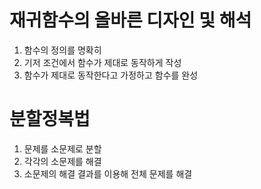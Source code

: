 # 재귀함수의 올바른 디자인 및 해석
1. 함수의 정의를 명확히 
2. 기저 조건에서 함수가 제대로 동작하게 작성
3. 함수가 제대로 동작한다고 가정하고 함수를 완성

# 분할정복법   
1. 문제를 소문제로 분할
2. 각각의 소문제를 해결
3. 소문제의 해결 결과를 이용해 전체 문제를 해결

